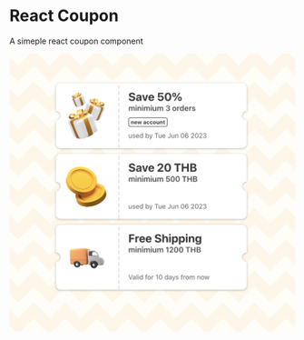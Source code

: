 # React Coupon

A simeple react coupon component

![preview](https://github.com/danusorn23456/react-coupon/blob/main/src/assets/preview.png?raw=true)
